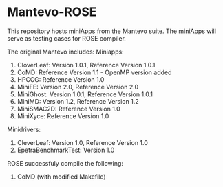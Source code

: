 Mantevo-ROSE
============
This repository hosts miniApps from the Mantevo suite.  The miniApps will serve as testing cases for ROSE compiler.

The original Mantevo includes:
Miniapps:
1. CloverLeaf: Version 1.0.1, Reference Version 1.0.1
2. CoMD: Reference Version 1.1 - OpenMP version added
3. HPCCG: Reference Version 1.0
4. MiniFE: Version 2.0, Reference Version 2.0
5. MiniGhost: Version 1.0.1, Reference Version 1.0.1
6. MiniMD: Version 1.2, Reference Version 1.2
7. MiniSMAC2D: Reference Version 1.0
8. MiniXyce: Reference Version 1.0

Minidrivers:
1. CleverLeaf: Version 1.0, Reference Version 1.0
2. EpetraBenchmarkTest: Version 1.0

ROSE successfuly compile the following:
1. CoMD (with modified Makefile)
